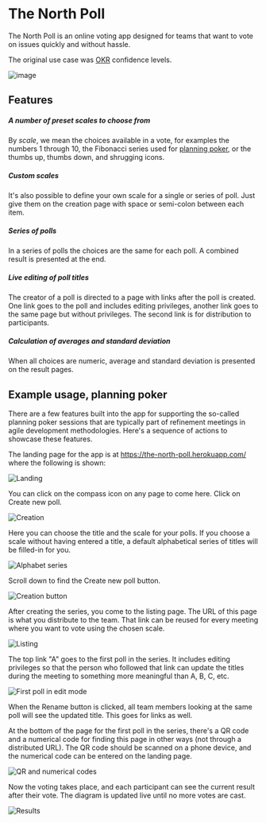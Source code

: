 # The North Poll

The North Poll is an online voting app designed for teams that want to
vote on issues quickly and without hassle.

The original use case was [OKR](https://en.wikipedia.org/wiki/OKR)
confidence levels.

![image](https://user-images.githubusercontent.com/336720/135056201-a93c5e8c-1c51-4c97-b2c7-74aa4802e50c.png)

## Features

##### A number of preset scales to choose from

By _scale_, we mean the choices available in a vote, for examples the
numbers 1 through 10, the Fibonacci series used for
[planning poker](https://en.wikipedia.org/wiki/Planning_poker), or the
thumbs up, thumbs down, and shrugging icons.

##### Custom scales

It's also possible to define your own scale for a single or series of
poll. Just give them on the creation page with space or semi-colon
between each item.

##### Series of polls

In a series of polls the choices are the same for each poll. A combined result
is presented at the end.

##### Live editing of poll titles

The creator of a poll is directed to a page with links after the poll is
created. One link goes to the poll and includes editing privileges, another
link goes to the same page but without privileges. The second link is for
distribution to participants.

##### Calculation of averages and standard deviation

When all choices are numeric, average and standard deviation is presented on
the result pages.

## Example usage, planning poker

There are a few features built into the app for supporting the so-called
planning poker sessions that are typically part of refinement meetings
in agile development methodologies. Here's a sequence of actions to
showcase these features.

The landing page for the app is at https://the-north-poll.herokuapp.com/
where the following is shown:

![Landing](https://user-images.githubusercontent.com/336720/216357539-eeae926a-24c9-439b-892a-adc53b2ae75f.png)

You can click on the compass icon on any page to come here. Click on Create new poll.

![Creation](https://user-images.githubusercontent.com/336720/216358313-2de7ef59-3e38-4441-9897-24b42f463437.png)

Here you can choose the title and the scale for your polls. If you choose a scale without having entered a
title, a default alphabetical series of titles will be filled-in for you.

![Alphabet series](https://user-images.githubusercontent.com/336720/216358859-99c1dc84-7485-4018-bc0c-23d7203d2959.png)

Scroll down to find the Create new poll button.

![Creation button](https://user-images.githubusercontent.com/336720/216359142-f76db4b9-c1c8-494e-a512-2e9d8892ed60.png)

After creating the series, you come to the listing page. The URL of this page is what you distribute to the team.
That link can be reused for every meeting where you want to vote using the chosen scale.

![Listing](https://user-images.githubusercontent.com/336720/216363048-20ef5c09-18dc-4962-b9ed-cc6d519c41ac.png)

The top link "A" goes to the first poll in the series. It includes editing privileges so that the person who
followed that link can update the titles during the meeting to something more meaningful than A, B, C, etc.

![First poll in edit mode](https://user-images.githubusercontent.com/336720/216360187-a3c30939-ea39-43f7-91dd-3a1f0b525967.png)

When the Rename button is clicked, all team members looking at the same poll will see the updated title. This
goes for links as well.

At the bottom of the page for the first poll in the series, there's a QR code and a numerical code for
finding this page in other ways (not through a distributed URL). The QR code should be scanned on a phone device,
and the numerical code can be entered on the landing page.

![QR and numerical codes](https://user-images.githubusercontent.com/336720/216363463-404cc834-b6ce-4dab-b619-caf25f5b808f.png)

Now the voting takes place, and each participant can see the current result after their vote. The diagram is
updated live until no more votes are cast.

![Results](https://user-images.githubusercontent.com/336720/216361521-ee0f8d47-8e63-4822-a40b-458564ae59bb.png)
